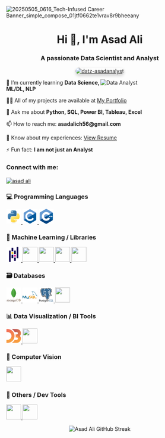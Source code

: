 
![20250505_0616_Tech-Infused Career Banner_simple_compose_01jtf0662te1vrav8r9bheeany](https://github.com/user-attachments/assets/521bf4a2-4fa5-4317-8a25-48e05a30bade)
<h1 align="center">Hi 👋, I'm Asad Ali</h1>
<h3 align="center">A passionate Data Scientist and Analyst</h3>


<p align="center">
    <a href="https://github.com/datz-asadanalyst" target="_blank">
        <img src="https://komarev.com/ghpvc/?username=datz-asadanalyst&label=Profile%20views&color=4A90E2&style=for-the-badge" alt="datz-asadanalyst" style="border-radius: 10px; box-shadow: 0 4px 8px rgba(0, 0, 0, 0.2);" />
    </a>
</p>


<!-- Use inline CSS with float to move image to the right -->
<img align="right" src="https://github.com/user-attachments/assets/12bcd327-e9f2-4368-aa17-ddb4d84a4338" alt="Data Analyst" width="250"/>

<!-- Text stays on the left side -->


<p>🌱 I’m currently learning <strong>Data Science, ML/DL, NLP</strong></p>
<p>👨‍💻 All of my projects are available at <a href="https://datz-asadanalyst.github.io/" target="_blank">My Portfolio</a></p>
<p>💬 Ask me about <strong>Python, SQL, Power BI, Tableau, Excel</strong></p>
<p>📫 How to reach me: <strong>asadalich56@gmail.com</strong></p>
<p>📄 Know about my experiences: <a href="https://drive.google.com/file/d/1DY2xDkMrlqRsxJpfPS8S-Hayn-F6wLbC/view?usp=drive_link" target="_blank">View Resume</a></p>
<p>⚡ Fun fact: <strong>I am not just an Analyst</strong></p>




</div>



<h3 align="left">Connect with me:</h3>
<p align="left">
<a href="https://linkedin.com/in/asad ali" target="blank"><img align="center" src="https://raw.githubusercontent.com/rahuldkjain/github-profile-readme-generator/master/src/images/icons/Social/linked-in-alt.svg" alt="asad ali" height="30" width="40" /></a>
</p>

<h3 align="left">💻 Programming Languages</h3>
<p align="left">
  <a href="https://www.python.org" target="_blank" title="Python">
    <img src="https://raw.githubusercontent.com/devicons/devicon/master/icons/python/python-original.svg" width="40" height="40"/>
  </a>
  <a href="https://www.cprogramming.com/" target="_blank" title="C">
    <img src="https://raw.githubusercontent.com/devicons/devicon/master/icons/c/c-original.svg" width="40" height="40"/>
  </a>
  <a href="https://www.w3schools.com/cpp/" target="_blank" title="C++">
    <img src="https://raw.githubusercontent.com/devicons/devicon/master/icons/cplusplus/cplusplus-original.svg" width="40" height="40"/>
  </a>
</p>

<h3 align="left">🧠 Machine Learning / Libraries</h3>
<p align="left">
  <a href="https://pandas.pydata.org/" target="_blank" title="Pandas">
    <img src="https://raw.githubusercontent.com/devicons/devicon/master/icons/pandas/pandas-original.svg" width="40" height="40"/>
  </a>
  <a href="https://scikit-learn.org/" target="_blank" title="Scikit-learn">
    <img src="https://upload.wikimedia.org/wikipedia/commons/0/05/Scikit_learn_logo_small.svg" width="40" height="40"/>
  </a>
  <a href="https://seaborn.pydata.org/" target="_blank" title="Seaborn">
    <img src="https://seaborn.pydata.org/_images/logo-mark-lightbg.svg" width="40" height="40"/>
  </a>
  <a href="https://www.tensorflow.org" target="_blank" title="TensorFlow">
    <img src="https://www.vectorlogo.zone/logos/tensorflow/tensorflow-icon.svg" width="40" height="40"/>
  </a>
  <a href="https://pytorch.org/" target="_blank" title="PyTorch">
    <img src="https://www.vectorlogo.zone/logos/pytorch/pytorch-icon.svg" width="40" height="40"/>
  </a>
</p>

<h3 align="left">🗃️ Databases</h3>
<p align="left">
  <a href="https://www.mongodb.com/" target="_blank" title="MongoDB">
    <img src="https://raw.githubusercontent.com/devicons/devicon/master/icons/mongodb/mongodb-original-wordmark.svg" width="40" height="40"/>
  </a>
  <a href="https://www.mysql.com/" target="_blank" title="MySQL">
    <img src="https://raw.githubusercontent.com/devicons/devicon/master/icons/mysql/mysql-original-wordmark.svg" width="40" height="40"/>
  </a>
  <a href="https://www.postgresql.org" target="_blank" title="PostgreSQL">
    <img src="https://raw.githubusercontent.com/devicons/devicon/master/icons/postgresql/postgresql-original-wordmark.svg" width="40" height="40"/>
  </a>
  <a href="https://www.microsoft.com/en-us/sql-server" target="_blank" title="SQL Server">
    <img src="https://www.svgrepo.com/show/303229/microsoft-sql-server-logo.svg" width="40" height="40"/>
  </a>
</p>

<h3 align="left">📊 Data Visualization / BI Tools</h3>
<p align="left">
  <a href="https://d3js.org/" target="_blank" title="D3.js">
    <img src="https://raw.githubusercontent.com/devicons/devicon/master/icons/d3js/d3js-original.svg" width="40" height="40"/>
  </a>
  <a href="https://grafana.com" target="_blank" title="Grafana">
    <img src="https://www.vectorlogo.zone/logos/grafana/grafana-icon.svg" width="40" height="40"/>
  </a>
</p>

<h3 align="left">🔬 Computer Vision</h3>
<p align="left">
  <a href="https://opencv.org/" target="_blank" title="OpenCV">
    <img src="https://www.vectorlogo.zone/logos/opencv/opencv-icon.svg" width="40" height="40"/>
  </a>
</p>

<h3 align="left">🔧 Others / Dev Tools</h3>
<p align="left">
  <a href="https://www.arduino.cc/" target="_blank" title="Arduino">
    <img src="https://cdn.worldvectorlogo.com/logos/arduino-1.svg" width="40" height="40"/>
  </a>
  <a href="https://www.figma.com/" target="_blank" title="Figma">
    <img src="https://www.vectorlogo.zone/logos/figma/figma-icon.svg" width="40" height="40"/>
  </a>
</p>






<p align="center">
  <img src="https://github-readme-streak-stats.herokuapp.com?user=datz-asadanalyst&theme=tokyonight&hide_border=false&date_format=M%20j%5B%2C%20Y%5D" alt="Asad Ali GitHub Streak" />
</p>



